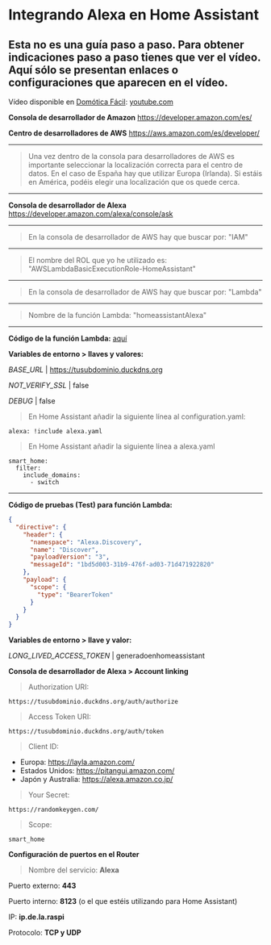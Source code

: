 # Integrando Alexa en Home Assistant

## Esta no es una guía paso a paso. Para obtener indicaciones paso a paso tienes que ver el vídeo. Aquí sólo se presentan enlaces o configuraciones que aparecen en el vídeo.

Vídeo disponible en [Domótica Fácil](http://https://www.youtube.com/c/domoticafacilconjota "Domótica Fácil"): [youtube.com](https://www.youtube.com/watch?v=3b_UBIt8Z3M "youtube.com")

**Consola de desarrollador de Amazon**
https://developer.amazon.com/es/

**Centro de desarrolladores de AWS**
https://aws.amazon.com/es/developer/
***
> Una vez dentro de la consola para desarrolladores de AWS es importante seleccionar la localización correcta para el centro de datos. En el caso de España hay que utilizar Europa (Irlanda). Si estáis en América, podéis elegir una localización que os quede cerca.

***

**Consola de desarrollador de Alexa**
https://developer.amazon.com/alexa/console/ask

***
> En la consola de desarrollador de AWS hay que buscar por:
> "IAM"

***
> El nombre del ROL que yo he utilizado es: 
> "AWSLambdaBasicExecutionRole-HomeAssistant"

***
> En la consola de desarrollador de AWS hay que buscar por:
> "Lambda"

***
> Nombre de la función Lambda:
> "homeassistantAlexa"

***

**Código de la función Lambda:** [aquí](https://gist.github.com/matt2005/744b5ef548cc13d88d0569eea65f5e5b "aquí")


**Variables de entorno > llaves y valores:**

*BASE_URL* | https://tusubdominio.duckdns.org

*NOT_VERIFY_SSL* | false

*DEBUG* | false

> En Home Assistant añadir la siguiente línea al configuration.yaml:

    alexa: !include alexa.yaml

> En Home Assistant añadir la siguiente línea a alexa.yaml

    smart_home:
      filter:
        include_domains:
          - switch
***

**Código de pruebas (Test) para función Lambda:**
```json
{
  "directive": {
    "header": {
      "namespace": "Alexa.Discovery",
      "name": "Discover",
      "payloadVersion": "3",
      "messageId": "1bd5d003-31b9-476f-ad03-71d471922820"
    },
    "payload": {
      "scope": {
        "type": "BearerToken"
      }
    }
  }
}
```
**Variables de entorno > llave y valor:**

*LONG_LIVED_ACCESS_TOKEN* | generadoenhomeassistant

**Consola de desarrollador de Alexa > Account linking**
> Authorization URI: 

    https://tusubdominio.duckdns.org/auth/authorize

> Access Token URI:

    https://tusubdominio.duckdns.org/auth/token

> Client ID:

- Europa: https://layla.amazon.com/
- Estados Unidos: https://pitangui.amazon.com/
- Japón y Australia: https://alexa.amazon.co.jp/

> Your Secret:

    https://randomkeygen.com/

> Scope:

    smart_home

**Configuración de puertos en el Router**

> Nombre del servicio: **Alexa**

Puerto externo: **443**

Puerto interno: **8123** (o el que estéis utilizando para Home Assistant)

IP: **ip.de.la.raspi**

Protocolo: **TCP y UDP**
